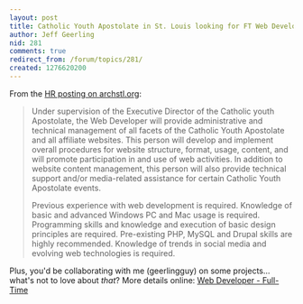 ```yaml
---
layout: post
title: Catholic Youth Apostolate in St. Louis looking for FT Web Developer
author: Jeff Geerling
nid: 281
comments: true
redirect_from: /forum/topics/281/
created: 1276620200
---
```

<p>From the <a href="http://archstl.org/hr/joblisting/web-developer-full-time-6112010">HR posting on archstl.org</a>:</p>
<blockquote>
<p>Under supervision of the Executive Director of the Catholic youth Apostolate, the Web Developer will provide administrative and technical management of all facets of the Catholic Youth Apostolate and all affiliate websites. This person will develop and implement overall procedures for website structure, format, usage, content, and will promote participation in and use of web activities. In addition to website content management, this person will also provide technical support and/or media-related assistance for certain Catholic Youth Apostolate events.</p>
<p>Previous experience with web development is required. Knowledge of basic and advanced Windows PC and Mac usage is required. Programming skills and knowledge and execution of basic design principles are required. Pre-existing PHP, MySQL and Drupal skills are highly recommended. Knowledge of trends in social media and evolving web technologies is required.</p>
</blockquote>
<p>Plus, you&#39;d be collaborating with me (geerlingguy) on some projects... what&#39;s not to love about <em>that</em>? More details online: <a href="http://archstl.org/hr/joblisting/web-developer-full-time-6112010">Web Developer - Full-Time</a></p>

